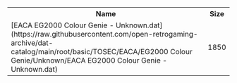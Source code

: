 <table>
<tr><th>Name</th><th>Size</th></tr>
<tr><td>
[EACA EG2000 Colour Genie - Unknown.dat](https://raw.githubusercontent.com/open-retrogaming-archive/dat-catalog/main/root/basic/TOSEC/EACA/EG2000 Colour Genie/Unknown/EACA EG2000 Colour Genie - Unknown.dat)
</td><td>1850</td></tr>
</table>
